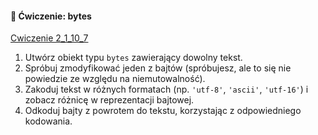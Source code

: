 
####  📝 Ćwiczenie:  bytes

[Cwiczenie 2_1_10_7](cwiczenia/cwiczenie_2_1_10_7.md)


1. Utwórz obiekt typu `bytes` zawierający dowolny tekst.
2. Spróbuj zmodyfikować jeden z bajtów (spróbujesz, ale to się nie powiedzie ze względu na niemutowalność).
3. Zakoduj tekst w różnych formatach (np. `'utf-8'`, `'ascii'`, `'utf-16'`) i zobacz różnicę w reprezentacji bajtowej.
4. Odkoduj bajty z powrotem do tekstu, korzystając z odpowiedniego kodowania.
